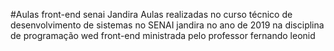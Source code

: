#Aulas front-end senai Jandira 
Aulas realizadas no curso técnico de desenvolvimento de sistemas no SENAI jandira no ano de 2019 na disciplina de programação wed front-end ministrada pelo professor fernando leonid 